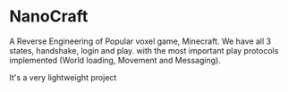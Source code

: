 # NanoCraft
A Reverse Engineering of Popular voxel game, Minecraft.
We have all 3 states, handshake, login and play. with the most important 
play protocols implemented (World loading, Movement and Messaging).

It's a very lightweight project